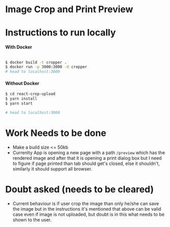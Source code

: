 Image Crop and Print Preview
==================

Instructions to run locally
==========================

#### With Docker
```bash

$ docker build -t cropper .
$ docker run -p 3000:3000 -d cropper
# head to localhost:3000
```


#### Without Docker
```bash
$ cd react-crop-upload
$ yarn install
$ yarn start

# head to localhost:3000
```

Work Needs to be done
=====================

- Make a build size <= 50kb
- Currenlty App is opening a new page with a path `/preview` which has the
  rendered image and after that it is opening a print dialog box but
  I need to figure if page printed than tab should get's closed, else it
  shouldn't, similarly it should support all browser.

Doubt asked (needs to be cleared)
================================

- Current behaviour is if user crop the image than only he/she can save the
  image but in the instructions it's mentioned that above can be
  valid case even if image is not uploaded, but doubt is in this what needs to
  be shown to the user.
